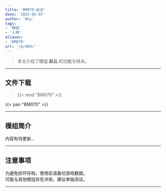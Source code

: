 ```yaml
---
title: 'BM070-赵云'
date: '2025-03-07'
author: 'Bny'
tags:
- '模组'
- '人物'
aliases:
- 'BM070'
url: '/p/469/'
---
```


> 本文介绍了模组 **赵云** 的功能与特点。

---

## 文件下载  

> {{< mod "BM070" >}}  

{{< pan "BM070" >}}  

---

## 模组简介

>  
内容有待更新...  

---

## 注意事项

>  
为避免损坏存档，使用前请备份游戏数据。  
可能与其他模组存在冲突，建议单独测试。  

---

